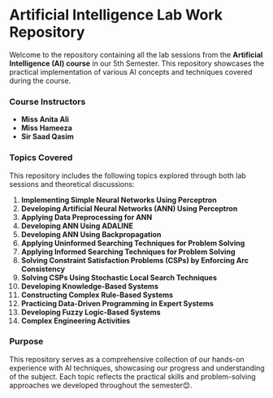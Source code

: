 # Artificial Intelligence Lab Work Repository  

Welcome to the repository containing all the lab sessions from the **Artificial Intelligence (AI) course** in our 5th Semester. This repository showcases the practical implementation of various AI concepts and techniques covered during the course.  

### **Course Instructors**  
- **Miss Anita Ali**  
- **Miss Hameeza**  
- **Sir Saad Qasim**  

### **Topics Covered**  
This repository includes the following topics explored through both lab sessions and theoretical discussions:  
1. **Implementing Simple Neural Networks Using Perceptron**  
2. **Developing Artificial Neural Networks (ANN) Using Perceptron**  
3. **Applying Data Preprocessing for ANN**  
4. **Developing ANN Using ADALINE**  
5. **Developing ANN Using Backpropagation**  
6. **Applying Uninformed Searching Techniques for Problem Solving**  
7. **Applying Informed Searching Techniques for Problem Solving**  
8. **Solving Constraint Satisfaction Problems (CSPs) by Enforcing Arc Consistency**  
9. **Solving CSPs Using Stochastic Local Search Techniques**  
10. **Developing Knowledge-Based Systems**  
11. **Constructing Complex Rule-Based Systems**  
12. **Practicing Data-Driven Programming in Expert Systems**  
13. **Developing Fuzzy Logic-Based Systems**  
14. **Complex Engineering Activities**  

### **Purpose**  
This repository serves as a comprehensive collection of our hands-on experience with AI techniques, showcasing our progress and understanding of the subject. Each topic reflects the practical skills and problem-solving approaches we developed throughout the semester😊.
